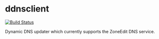 ddnsclient
========
[![Build Status](https://travis-ci.org/stumoss/zeclient.svg?branch=master)](https://travis-ci.org/stumoss/zeclient)

Dynamic DNS updater which currently supports the ZoneEdit DNS service.
